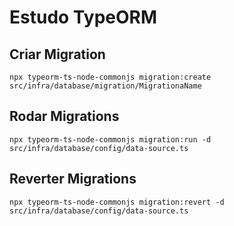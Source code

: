 # Estudo TypeORM


## Criar Migration

```
npx typeorm-ts-node-commonjs migration:create src/infra/database/migration/MigrationaName
```

## Rodar Migrations

```
npx typeorm-ts-node-commonjs migration:run -d src/infra/database/config/data-source.ts
```

## Reverter Migrations

```
npx typeorm-ts-node-commonjs migration:revert -d src/infra/database/config/data-source.ts
```
